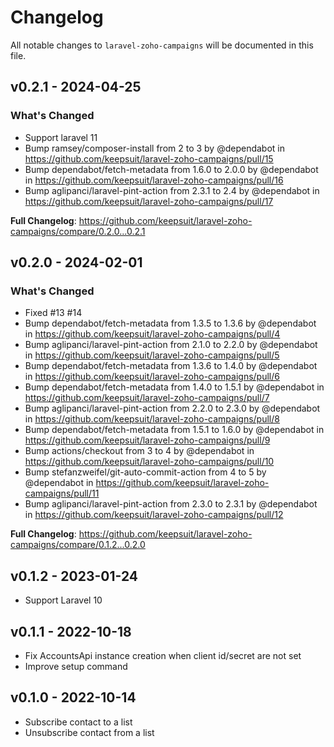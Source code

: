 # Changelog

All notable changes to `laravel-zoho-campaigns` will be documented in this file.

## v0.2.1 - 2024-04-25

### What's Changed

* Support laravel 11
* Bump ramsey/composer-install from 2 to 3 by @dependabot in https://github.com/keepsuit/laravel-zoho-campaigns/pull/15
* Bump dependabot/fetch-metadata from 1.6.0 to 2.0.0 by @dependabot in https://github.com/keepsuit/laravel-zoho-campaigns/pull/16
* Bump aglipanci/laravel-pint-action from 2.3.1 to 2.4 by @dependabot in https://github.com/keepsuit/laravel-zoho-campaigns/pull/17

**Full Changelog**: https://github.com/keepsuit/laravel-zoho-campaigns/compare/0.2.0...0.2.1

## v0.2.0 - 2024-02-01

### What's Changed

* Fixed #13 #14
* Bump dependabot/fetch-metadata from 1.3.5 to 1.3.6 by @dependabot in https://github.com/keepsuit/laravel-zoho-campaigns/pull/4
* Bump aglipanci/laravel-pint-action from 2.1.0 to 2.2.0 by @dependabot in https://github.com/keepsuit/laravel-zoho-campaigns/pull/5
* Bump dependabot/fetch-metadata from 1.3.6 to 1.4.0 by @dependabot in https://github.com/keepsuit/laravel-zoho-campaigns/pull/6
* Bump dependabot/fetch-metadata from 1.4.0 to 1.5.1 by @dependabot in https://github.com/keepsuit/laravel-zoho-campaigns/pull/7
* Bump aglipanci/laravel-pint-action from 2.2.0 to 2.3.0 by @dependabot in https://github.com/keepsuit/laravel-zoho-campaigns/pull/8
* Bump dependabot/fetch-metadata from 1.5.1 to 1.6.0 by @dependabot in https://github.com/keepsuit/laravel-zoho-campaigns/pull/9
* Bump actions/checkout from 3 to 4 by @dependabot in https://github.com/keepsuit/laravel-zoho-campaigns/pull/10
* Bump stefanzweifel/git-auto-commit-action from 4 to 5 by @dependabot in https://github.com/keepsuit/laravel-zoho-campaigns/pull/11
* Bump aglipanci/laravel-pint-action from 2.3.0 to 2.3.1 by @dependabot in https://github.com/keepsuit/laravel-zoho-campaigns/pull/12

**Full Changelog**: https://github.com/keepsuit/laravel-zoho-campaigns/compare/0.1.2...0.2.0

## v0.1.2 - 2023-01-24

- Support Laravel 10

## v0.1.1 - 2022-10-18

- Fix AccountsApi instance creation when client id/secret are not set
- Improve setup command

## v0.1.0 - 2022-10-14

- Subscribe contact to a list
- Unsubscribe contact from a list
